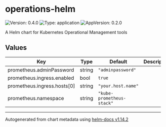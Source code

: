 # operations-helm

![Version: 0.4.0](https://img.shields.io/badge/Version-0.4.0-informational?style=flat-square) ![Type: application](https://img.shields.io/badge/Type-application-informational?style=flat-square) ![AppVersion: 0.2.0](https://img.shields.io/badge/AppVersion-0.2.0-informational?style=flat-square)

A Helm chart for Kubernetes Operational Management tools

## Values

| Key | Type | Default | Description |
|-----|------|---------|-------------|
| prometheus.adminPassword | string | `"adminpassword"` |  |
| prometheus.ingress.enabled | bool | `true` |  |
| prometheus.ingress.hosts[0] | string | `"your.host.name"` |  |
| prometheus.namespace | string | `"kube-prometheus-stack"` |  |

----------------------------------------------
Autogenerated from chart metadata using [helm-docs v1.14.2](https://github.com/norwoodj/helm-docs/releases/v1.14.2)
